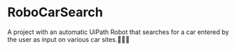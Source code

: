 # RoboCarSearch
A project with an automatic UiPath Robot that searches for a car entered by the user as input on various car sites.🤖🔎🚗
